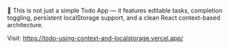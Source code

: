 🚀 This is not just a simple Todo App — it features editable tasks, completion toggling, persistent localStorage support, and a clean React context-based architecture.

Visit: https://todo-using-context-and-localstorage.vercel.app/
